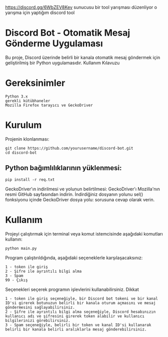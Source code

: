 https://discord.gg/6WbZEV8Kev sunucusu bir tool yarışması düzenliyor o yarışma için yaptığım discord tool

# Discord Bot - Otomatik Mesaj Gönderme Uygulaması

Bu proje, Discord üzerinde belirli bir kanala otomatik mesaj göndermek için geliştirilmiş bir Python uygulamasıdır.
Kullanım Kılavuzu
# Gereksinimler

    Python 3.x
    gerekli kütübhaneler
    Mozilla Firefox tarayıcı ve GeckoDriver 

# Kurulum
Projenin klonlanması:



    git clone https://github.com/yourusername/discord-bot.git
    cd discord-bot

## Python bağımlılıklarının yüklenmesi:



    pip install -r req.txt
    
GeckoDriver'ın indirilmesi ve yolunun belirtilmesi:
GeckoDriver'ı Mozilla'nın resmi GitHub sayfasından indirin.
İndirdiğiniz dosyanın yolunu sel() fonksiyonu içinde GeckoDriver dosya yolu: sorusuna cevap olarak verin.

# Kullanım

Projeyi çalıştırmak için terminal veya komut istemcisinde aşağıdaki komutları kullanın:



    python main.py

Program çalıştırıldığında, aşağıdaki seçeneklerle karşılaşacaksınız:

    1 - token ile giriş
    2 - Şifre ile ayrıntılı bilgi alma
    3 - Spam 
    99 - Çıkış    

Seçenekleri seçerek programın işlevlerini kullanabilirsiniz.
Dikkat

    1 - token ile giriş seçeneğiyle, bir Discord bot tokeni ve bir kanal ID'si girerek botunuzun belirli bir kanala oturum açmasını ve mesaj göndermesini sağlayabilirsiniz.
    2 - Şifre ile ayrıntılı bilgi alma seçeneğiyle, Discord hesabınızın kullanıcı adı ve şifresini girerek token alabilir ve kullanıcı bilgilerinizi görebilirsiniz.
    3 - Spam seçeneğiyle, belirli bir token ve kanal ID'si kullanarak belirli bir kanala belirli aralıklarla mesaj gönderebilirsiniz.
